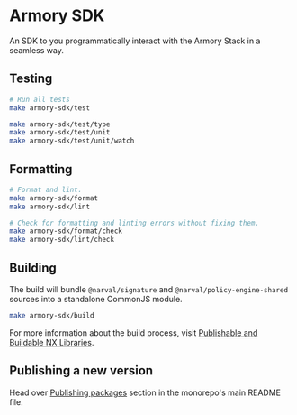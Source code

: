 # Armory SDK 

An SDK to you programmatically interact with the Armory Stack in a seamless way.

## Testing

```bash
# Run all tests
make armory-sdk/test

make armory-sdk/test/type
make armory-sdk/test/unit
make armory-sdk/test/unit/watch
```

## Formatting

```bash
# Format and lint. 
make armory-sdk/format
make armory-sdk/lint

# Check for formatting and linting errors without fixing them.
make armory-sdk/format/check
make armory-sdk/lint/check
```

## Building

The build will bundle `@narval/signature` and `@narval/policy-engine-shared`
sources into a standalone CommonJS module.

```bash
make armory-sdk/build
```

For more information about the build process, visit [Publishable and Buildable
NX Libraries](https://nx.dev/concepts/buildable-and-publishable-libraries).

## Publishing a new version

Head over [Publishing packages](../../README.md#publishing-packages) section in
the monorepo's main README file.
